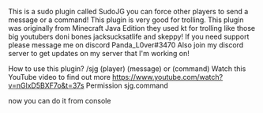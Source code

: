 This is a sudo plugin called SudoJG you can force other players to send a message or a command! This plugin is very good for trolling.
This plugin was originally from Minecraft Java Edition they used kt for trolling like those big youtubers doni bones jacksucksatlife and skeppy!
If you need support please message me on discord Panda_L0ver#3470
Also join my discord server to get updates on my server that I'm working on!

How to use this plugin?
/sjg (player) (message) or (command)
Watch this YouTube video to find out more
https://www.youtube.com/watch?v=nGlxD5BXF7o&t=37s
Permission sjg.command

now you can do it from console
